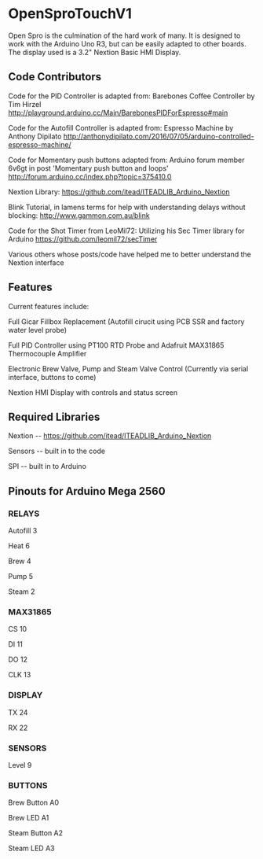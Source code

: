 # OpenSproTouchV1
Open Spro is the culmination of the hard work of many.  It is designed to work with the Arduino Uno R3, but can be easily adapted to other boards.  The display used is a 3.2" Nextion Basic HMI Display.

## Code Contributors

Code for the PID Controller is adapted from:
Barebones Coffee Controller by Tim Hirzel
http://playground.arduino.cc/Main/BarebonesPIDForEspresso#main

Code for the Autofill Controller is adapted from:
Espresso Machine by Anthony Dipilato
http://anthonydipilato.com/2016/07/05/arduino-controlled-espresso-machine/

Code for Momentary push buttons adapted from:
Arduino forum member 6v6gt in post 'Momentary push button and loops'
http://forum.arduino.cc/index.php?topic=375410.0

Nextion Library:
https://github.com/itead/ITEADLIB_Arduino_Nextion

Blink Tutorial, in lamens terms for help with understanding delays without blocking:
http://www.gammon.com.au/blink

Code for the Shot Timer from LeoMil72:
Utilizing his Sec Timer library for Arduino
https://github.com/leomil72/secTimer

Various others whose posts/code have helped me to better understand the Nextion interface

## Features

Current features include:

Full Gicar Fillbox Replacement (Autofill cirucit using PCB SSR and factory water level probe)

Full PID Controller using PT100 RTD Probe and Adafruit MAX31865 Thermocouple Amplifier

Electronic Brew Valve, Pump and Steam Valve Control (Currently via serial interface, buttons to come)

Nextion HMI Display with controls and status screen

## Required Libraries

Nextion -- https://github.com/itead/ITEADLIB_Arduino_Nextion

Sensors -- built in to the code

SPI -- built in to Arduino

## Pinouts for Arduino Mega 2560

### RELAYS

Autofill 3

Heat 6

Brew 4

Pump 5

Steam 2

### MAX31865

CS 10

DI 11

DO 12

CLK 13

### DISPLAY

TX 24

RX 22

### SENSORS

Level 9

### BUTTONS

Brew Button A0

Brew LED A1

Steam Button A2

Steam LED A3
